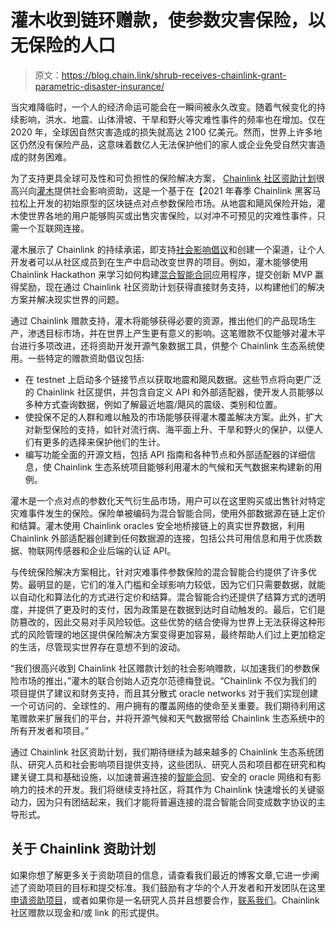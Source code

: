# 灌木收到链环赠款，使参数灾害保险，以无保险的人口

> 原文：<https://blog.chain.link/shrub-receives-chainlink-grant-parametric-disaster-insurance/>

当灾难降临时，一个人的经济命运可能会在一瞬间被永久改变。随着气候变化的持续影响，洪水、地震、山体滑坡、干旱和野火等灾难性事件的频率也在增加。仅在 2020 年，全球因自然灾害造成的损失就高达 2100 亿美元。然而，世界上许多地区仍然没有保险产品，这意味着数亿人无法保护他们的家人或企业免受自然灾害造成的财务困难。

为了支持更具全球可及性和可负担性的保险解决方案， [Chainlink 社区资助计划](https://blog.chain.link/introducing-the-chainlink-community-grant-program/)很高兴向[灌木](http://www.shrub.org/)提供社会影响资助，这是一个基于在【2021 年春季 Chainlink 黑客马拉松上开发的初始原型的区块链点对点参数保险市场。从地震和飓风保险开始，灌木使世界各地的用户能够购买或出售灾害保险，以对冲不可预见的灾难性事件，只需一个互联网连接。

灌木展示了 Chainlink 的持续承诺，即支持[社会影响倡议](https://blog.chain.link/social-impact-chainlink-grants-program/)和创建一个渠道，让个人开发者可以从社区成员到在生产中启动改变世界的项目。例如，灌木能够使用 Chainlink Hackathon 来学习如何构建[混合智能合同](https://blog.chain.link/hybrid-smart-contracts-explained/)应用程序，提交创新 MVP 赢得奖励，现在通过 Chainlink 社区资助计划获得直接财务支持，以构建他们的解决方案并解决现实世界的问题。

通过 Chainlink 赠款支持，灌木将能够获得必要的资源，推出他们的产品现场生产，渗透目标市场，并在世界上产生更有意义的影响。这笔赠款不仅能够对灌木平台进行多项改进，还将资助开发开源气象数据工具，供整个 Chainlink 生态系统使用。一些特定的赠款资助倡议包括:

*   在 testnet 上启动多个链接节点以获取地震和飓风数据。这些节点将向更广泛的 Chainlink 社区提供，并包含自定义 API 和外部适配器，使开发人员能够以多种方式查询数据，例如了解最近地震/飓风的震级、类别和位置。
*   使投保不足的人群和难以触及的市场能够获得灌木覆盖解决方案。此外，扩大对新型保险的支持，如针对流行病、海平面上升、干旱和野火的保护，以便人们有更多的选择来保护他们的生计。
*   编写功能全面的开源文档，包括 API 指南和各种节点和外部适配器的详细信息，使 Chainlink 生态系统项目能够利用灌木的气候和天气数据来构建新的用例。

灌木是一个点对点的参数化天气衍生品市场，用户可以在这里购买或出售针对特定灾难事件发生的保险。保险单被编码为混合智能合同，使用外部数据源在链上定价和结算。灌木使用 Chainlink oracles 安全地桥接链上的真实世界数据，利用 Chainlink 外部适配器创建到任何数据源的连接，包括公共可用信息和用于优质数据、物联网传感器和企业后端的认证 API。

与传统保险解决方案相比，针对灾难事件参数保险的混合智能合约提供了许多优势。最明显的是，它们的准入门槛和全球影响力较低，因为它们只需要数据，就能以自动化和算法化的方式进行定价和结算。混合智能合约还提供了结算方式的透明度，并提供了更及时的支付，因为政策是在数据到达时自动触发的。最后，它们是防篡改的，因此交易对手风险较低。这些优势的结合使得为世界上无法获得这种形式的风险管理的地区提供保险解决方案变得更加容易，最终帮助人们过上更加稳定的生活，尽管现实世界存在意想不到的波动。

“我们很高兴收到 Chainlink 社区赠款计划的社会影响赠款，以加速我们的参数保险市场的推出，”灌木的联合创始人迈克尔范德梅登说。“Chainlink 不仅为我们的项目提供了建议和财务支持，而且其分散式 oracle networks 对于我们实现创建一个可访问的、全球性的、用户拥有的覆盖网络的使命至关重要。我们期待利用这笔赠款来扩展我们的平台，并将开源气候和天气数据带给 Chainlink 生态系统中的所有开发者和项目。”

通过 Chainlink 社区资助计划，我们期待继续为越来越多的 Chainlink 生态系统团队、研究人员和社会影响项目提供支持，这些团队、研究人员和项目都在研究和构建关键工具和基础设施，以加速普遍连接的[智能合同](https://chain.link/education/smart-contracts)、安全的 oracle 网络和有影响力的技术的开发。我们将继续支持社区，将其作为 Chainlink 快速增长的关键驱动力，因为只有团结起来，我们才能将普遍连接的混合智能合同变成数字协议的主导形式。

## 关于 Chainlink 资助计划

如果你想了解更多关于资助项目的信息，请查看我们最近的博客文章,它进一步阐述了资助项目的目标和提交标准。我们鼓励有才华的个人开发者和开发团队在这里[申请资助项目](https://chainlinkgrants.typeform.com/to/efEbsq)，或者如果你是一名研究人员并且想要合作，[联系我们](/cdn-cgi/l/email-protection#cbb9aeb8aeaab9a8a38ba8a3aaa2a5a7a2a5a0a7aaa9b8e5a8a4a6)。Chainlink 社区赠款以现金和/或 link 的形式提供。